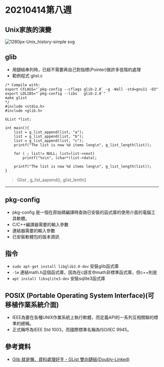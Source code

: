 # 20210414第八週
## Unix家族的演變
![1280px-Unix_history-simple svg](https://user-images.githubusercontent.com/62127656/120112671-55ea8a00-c1a9-11eb-8455-493880b82f1f.png)
## glib
* 用鏈結串列時，已經不需要再自己對指標(Pointer)做許多低階的處理
* 範例程式 glist.c
```
/* Compile with:
export CFLAGS="`pkg-config --cflags glib-2.0` -g -Wall -std=gnu11 -O3"
export LDLIBS="`pkg-config --libs   glib-2.0`"
make glist
*/
#include <stdio.h>
#include <glib.h>

GList *list;

int main(){
    list = g_list_append(list, "a");
    list = g_list_append(list, "b");
    list = g_list_append(list, "c");
    printf("The list is now %d items long\n", g_list_length(list));

    for ( ; list!= NULL; list=list->next)
        printf("%s\n", (char*)list->data);

    printf("The list is now %d items long\n", g_list_length(list));
}
```
>Glist , g_list_aapend(), glist_lenth()
---
## pkg-config
* pkg-config 是一個在原始碼編譯時查詢已安裝的函式庫的使用介面的電腦工具軟體。
* C/C++編譯器需要的輸入參數
* 連結器需要的輸入參數
* 已安裝軟體包的版本資訊
## 指令
* ```sudo apt-get install libglib2.0-dev``` 安裝glib函式庫
* ```-lm``` 連結math.h這個函式庫，因為在c語言中math非標準函式庫，但c++則是
* ```apt install libsqlite3-dev``` 安裝sqlite3函式庫
## POSIX (Portable Operating System Interface)(可移植作業系統介面)
* IEEE為要在各種UNIX作業系統上執行軟體，而定義API的一系列互相關聯的標準的總稱。
* 正式稱呼為IEEE Std 1003，而國際標準名稱為ISO/IEC 9945。
## 參考資料
* [Glib 就是懶．資料處理好手 - GList 雙向鏈結(Doubly-Linked)](https://fred-zone.blogspot.com/2009/01/glib-glist-doubly-linked.html)
